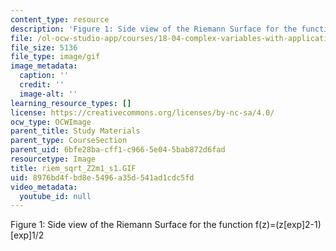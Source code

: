 ```yaml
---
content_type: resource
description: 'Figure 1: Side view of the Riemann Surface for the function f(z)=(z[exp]2-1)[exp]1/2'
file: /ol-ocw-studio-app/courses/18-04-complex-variables-with-applications-fall-1999/8976bd4fbd8e5496a35d541ad1cdc5fd_riem_sqrt_Z2m1_s1.GIF
file_size: 5136
file_type: image/gif
image_metadata:
  caption: ''
  credit: ''
  image-alt: ''
learning_resource_types: []
license: https://creativecommons.org/licenses/by-nc-sa/4.0/
ocw_type: OCWImage
parent_title: Study Materials
parent_type: CourseSection
parent_uid: 6bfe28ba-cff1-c966-5e04-5bab872d6fad
resourcetype: Image
title: riem_sqrt_Z2m1_s1.GIF
uid: 8976bd4f-bd8e-5496-a35d-541ad1cdc5fd
video_metadata:
  youtube_id: null
---
```

Figure 1: Side view of the Riemann Surface for the function f(z)=(z[exp]2-1)[exp]1/2